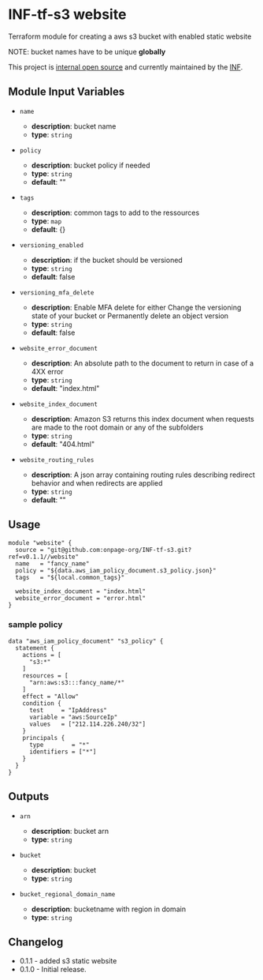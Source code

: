 # INF-tf-s3 website

Terraform module for creating a aws s3 bucket with enabled static website

NOTE: bucket names have to be unique __globally__

This project is [internal open source](https://en.wikipedia.org/wiki/Inner_source)
and currently maintained by the [INF](https://github.com/orgs/onpage-org/teams/inf).

## Module Input Variables

- `name`
    -  __description__: bucket name
    -  __type__: `string`

- `policy`
    -  __description__: bucket policy if needed
    -  __type__: `string`
    - __default__: ""

- `tags`
    -  __description__: common tags to add to the ressources
    -  __type__: `map`
    - __default__: {}

- `versioning_enabled`
    -  __description__: if the bucket should be versioned
    -  __type__: `string`
    - __default__: false

- `versioning_mfa_delete`
    -  __description__: Enable MFA delete for either Change the versioning state of your bucket or Permanently delete an object version
    -  __type__: `string`
    - __default__: false

- `website_error_document`
    -  __description__: An absolute path to the document to return in case of a 4XX error
    -  __type__: `string`
    - __default__: "index.html"

- `website_index_document`
    -  __description__: Amazon S3 returns this index document when requests are made to the root domain or any of the subfolders
    -  __type__: `string`
    - __default__: "404.html"

- `website_routing_rules`
    -  __description__: A json array containing routing rules describing redirect behavior and when redirects are applied
    -  __type__: `string`
    - __default__: ""


## Usage

```hcl
module "website" {
  source = "git@github.com:onpage-org/INF-tf-s3.git?ref=v0.1.1//website"
  name   = "fancy_name"
  policy = "${data.aws_iam_policy_document.s3_policy.json}"
  tags   = "${local.common_tags}"

  website_index_document = "index.html"
  website_error_document = "error.html"
}
```


### sample policy

```hcl
data "aws_iam_policy_document" "s3_policy" {
  statement {
    actions = [
      "s3:*"
    ]
    resources = [
      "arn:aws:s3:::fancy_name/*"
    ]
    effect = "Allow"
    condition {
      test     = "IpAddress"
      variable = "aws:SourceIp"
      values   = ["212.114.226.240/32"]
    }
    principals {
      type        = "*"
      identifiers = ["*"]
    }
  }
}
```


## Outputs

- `arn`
    -  __description__: bucket arn
    -  __type__: `string`


- `bucket`
    -  __description__: bucket
    -  __type__: `string`

- `bucket_regional_domain_name`
    -  __description__: bucketname with region in domain
    -  __type__: `string`


## Changelog
- 0.1.1 - added s3 static website
- 0.1.0 - Initial release.
